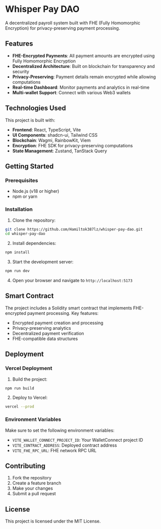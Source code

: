 # Whisper Pay DAO

A decentralized payroll system built with FHE (Fully Homomorphic Encryption) for privacy-preserving payment processing.

## Features

- **FHE-Encrypted Payments**: All payment amounts are encrypted using Fully Homomorphic Encryption
- **Decentralized Architecture**: Built on blockchain for transparency and security
- **Privacy-Preserving**: Payment details remain encrypted while allowing computations
- **Real-time Dashboard**: Monitor payments and analytics in real-time
- **Multi-wallet Support**: Connect with various Web3 wallets

## Technologies Used

This project is built with:

- **Frontend**: React, TypeScript, Vite
- **UI Components**: shadcn-ui, Tailwind CSS
- **Blockchain**: Wagmi, RainbowKit, Viem
- **Encryption**: FHE SDK for privacy-preserving computations
- **State Management**: Zustand, TanStack Query

## Getting Started

### Prerequisites

- Node.js (v18 or higher)
- npm or yarn

### Installation

1. Clone the repository:
```bash
git clone https://github.com/Hamiltok387lz/whisper-pay-dao.git
cd whisper-pay-dao
```

2. Install dependencies:
```bash
npm install
```

3. Start the development server:
```bash
npm run dev
```

4. Open your browser and navigate to `http://localhost:5173`

## Smart Contract

The project includes a Solidity smart contract that implements FHE-encrypted payment processing. Key features:

- Encrypted payment creation and processing
- Privacy-preserving analytics
- Decentralized payment verification
- FHE-compatible data structures

## Deployment

### Vercel Deployment

1. Build the project:
```bash
npm run build
```

2. Deploy to Vercel:
```bash
vercel --prod
```

### Environment Variables

Make sure to set the following environment variables:

- `VITE_WALLET_CONNECT_PROJECT_ID`: Your WalletConnect project ID
- `VITE_CONTRACT_ADDRESS`: Deployed contract address
- `VITE_FHE_RPC_URL`: FHE network RPC URL

## Contributing

1. Fork the repository
2. Create a feature branch
3. Make your changes
4. Submit a pull request

## License

This project is licensed under the MIT License.
